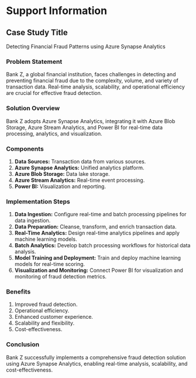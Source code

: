 # Support Information

## Case Study Title
Detecting Financial Fraud Patterns using Azure Synapse Analytics

### Problem Statement
Bank Z, a global financial institution, faces challenges in detecting and preventing financial fraud due to the complexity, volume, and variety of transaction data. Real-time analysis, scalability, and operational efficiency are crucial for effective fraud detection.

### Solution Overview
Bank Z adopts Azure Synapse Analytics, integrating it with Azure Blob Storage, Azure Stream Analytics, and Power BI for real-time data processing, analytics, and visualization.

### Components
1. **Data Sources:** Transaction data from various sources.
2. **Azure Synapse Analytics:** Unified analytics platform.
3. **Azure Blob Storage:** Data lake storage.
4. **Azure Stream Analytics:** Real-time event processing.
5. **Power BI:** Visualization and reporting.

### Implementation Steps
1. **Data Ingestion:** Configure real-time and batch processing pipelines for data ingestion.
2. **Data Preparation:** Cleanse, transform, and enrich transaction data.
3. **Real-Time Analytics:** Design real-time analytics pipelines and apply machine learning models.
4. **Batch Analytics:** Develop batch processing workflows for historical data analysis.
5. **Model Training and Deployment:** Train and deploy machine learning models for real-time scoring.
6. **Visualization and Monitoring:** Connect Power BI for visualization and monitoring of fraud detection metrics.

### Benefits
1. Improved fraud detection.
2. Operational efficiency.
3. Enhanced customer experience.
4. Scalability and flexibility.
5. Cost-effectiveness.

### Conclusion
Bank Z successfully implements a comprehensive fraud detection solution using Azure Synapse Analytics, enabling real-time analysis, scalability, and cost-effectiveness.

